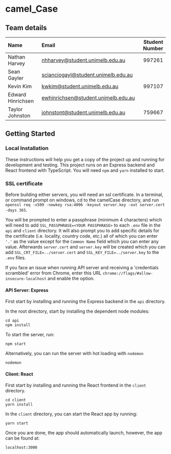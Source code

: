 # camel_Case

## Team details

| Name              | Email                               | Student Number |
|:------------------|:------------------------------------|---------------:|
| Nathan Harvey     | nhharvey@student.unimelb.edu.au     | 997261         |
| Sean Gayler       | scianciogayl@student.unimelb.edu.au |                |
| Kevin Kim         | kwkim@student.unimelb.edu.au        | 997107         |
| Edward Hinrichsen | ewhinrichsen@student.unimelb.edu.au |                |
| Taylor Johnston   | johnstont@student.unimelb.edu.au    | 759667         |


## Getting Started

### Local Installation

These instructions will help you get a copy of the project up and running for development and testing. This project runs on an Express backend and React frontend with TypeScript. You will need `npm` and `yarn` installed to start.

### SSL certificate
Before building either servers, you will need an ssl certificate. In a terminal, or command prompt on windows, cd to the camelCase directory, and run `openssl req -x509 -newkey rsa:4096 -keyout server.key -out server.cert -days 365`.

You will be prompted to enter a passphrase (minimum 4 characters) which will need to add `SSL_PASSPHRASE=<YOUR PASSPHRASE>` to each `.env` file in the `api` and `client` directory. It will also prompt you to add specific details for the certificate (i.e. locality, country code, etc.) all of which you can enter `'.'` as the value except for the `Common Name` field which you can enter any value. Afterwards `server.cert` and `server.key` will be created which you can add `SSL_CRT_FILE=../server.cert` and `SSL_KEY_FILE=../server.key` to the `.env` files.

If you face an issue when running API server and receiving a 'credentials scrambled' error from Chrome, enter this URL `chrome://flags/#allow-insecure-localhost` and enable the option.

#### API Server: Express

First start by installing and running the Express backend in the `api` directory.

In the root directory, start by installing the dependent node modules:

```
cd api
npm install
```

To start the server, run:

```
npm start
```

Alternatively, you can run the server with hot loading with `nodemon`

```
nodemon
```

#### Client: React

First start by installing and running the React frontend in the `client` directory.

```
cd client
yarn install
```

In the `client` directory, you can start the React app by running:

```
yarn start
```

Once you are done, the app should automatically launch, however, the app can be found at:

```
localhost:3000
```

